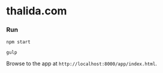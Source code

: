 # thalida.com

### Run


```
npm start
```

```
gulp
```

Browse to the app at `http://localhost:8000/app/index.html`.
